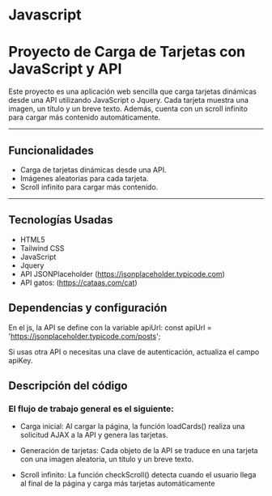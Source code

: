  
 
 # Javascript

# Proyecto de Carga de Tarjetas con JavaScript y API

Este proyecto es una aplicación web sencilla que carga tarjetas dinámicas desde una API utilizando JavaScript o Jquery. Cada tarjeta muestra una imagen, un título y un breve texto. Además, cuenta con un scroll infinito para cargar más contenido automáticamente.

---

## Funcionalidades
- Carga de tarjetas dinámicas desde una API.
- Imágenes aleatorias para cada tarjeta.
- Scroll infinito para cargar más contenido.

---

## Tecnologías Usadas
- HTML5
- Tailwind CSS
- JavaScript 
- Jquery
- API JSONPlaceholder (https://jsonplaceholder.typicode.com)
- API gatos: (https://cataas.com/cat)

## Dependencias y configuración

En el js, la API se define con la variable apiUrl: const apiUrl = 'https://jsonplaceholder.typicode.com/posts';

Si usas otra API o necesitas una clave de autenticación, actualiza el campo apiKey.

## Descripción del código

 ### El flujo de trabajo general es el siguiente:

 - Carga inicial: Al cargar la página, la función loadCards() realiza una solicitud AJAX a la API y genera las tarjetas.

 - Generación de tarjetas: Cada objeto de la API se traduce en una tarjeta con una imagen aleatoria, un título y un breve texto.

 - Scroll infinito: La función checkScroll() detecta cuando el usuario llega al final de la página y carga más tarjetas automáticamente


